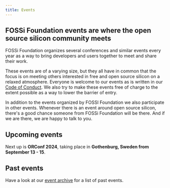 ```yaml
---
title: Events
---
```


## FOSSi Foundation events are where the open source silicon community meets

FOSSi Foundation organizes several conferences and similar events every year
as a way to bring developers and users together to meet and share their work.

These events are of a varying size, but they all have in common that the focus
is on meeting others interested in free and open source silicon on a relaxed
atmosphere. Everyone is welcome to our events as is written in our
[Code of Conduct](/code-of-conduct). We also try to make these events free
of charge to the extent possible as a way to lower the barrier of entry.

In addition to the events organized by FOSSI Foundation we also participate in
other events. Whenever there is an event around open source silicon, there's
a good chance someone from FOSSi Foundation will be there. And if we are there,
we are happy to talk to you.


## Upcoming events

Next up is **ORConf 2024**, taking place in **Gothenburg, Sweden from September 13 - 15**.

## Past events

Have a look at our [event archive](/events/archive) for a list of past events.
